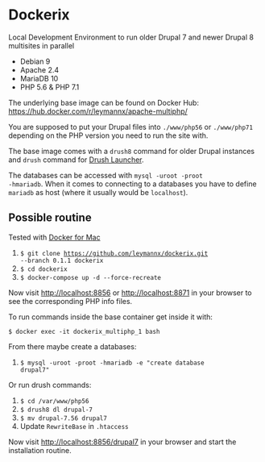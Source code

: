 # Dockerix

Local Development Environment to run older Drupal 7 and newer Drupal 8 multisites in parallel

- Debian 9
- Apache 2.4
- MariaDB 10
- PHP 5.6 & PHP 7.1

The underlying base image can be found on Docker Hub: https://hub.docker.com/r/leymannx/apache-multiphp/

You are supposed to put your Drupal files into <code>./www/php56</code> or <code>./www/php71</code> depending on the PHP version you need to run the site with.

The base image comes with a <code>drush8</code> command for older Drupal instances and <code>drush</code> command for [Drush Launcher](https://github.com/drush-ops/drush-launcher).

The databases can be accessed with <code>mysql -uroot -proot -hmariadb</code>. When it comes to connecting to a databases you have to define <code>mariadb</code> as host (where it usually would be <code>localhost</code>).

## Possible routine

Tested with [Docker for Mac](https://docs.docker.com/docker-for-mac/install/)

1. <code>$ git clone https://github.com/leymannx/dockerix.git --branch 0.1.1 dockerix</code>
2. <code>$ cd dockerix</code>
3. <code>$ docker-compose up -d --force-recreate</code>

Now visit [http://localhost:8856](http://localhost:8856) or [http://localhost:8871](http://localhost:8871) in your browser to see the corresponding PHP info files.

To run commands inside the base container get inside it with:

<code>$ docker exec -it dockerix_multiphp_1 bash</code>

From there maybe create a databases:

1. <code>$ mysql -uroot -proot -hmariadb -e "create database drupal7"</code>

Or run drush commands:

1. <code>$ cd /var/www/php56</code>
2. <code>$ drush8 dl drupal-7</code>
3. <code>$ mv drupal-7.56 drupal7</code>
4. Update <code>RewriteBase</code> in <code>.htaccess</code>

Now visit [http://localhost:8856/drupal7](http://localhost:8856/drupal7) in your browser and start the installation routine.
